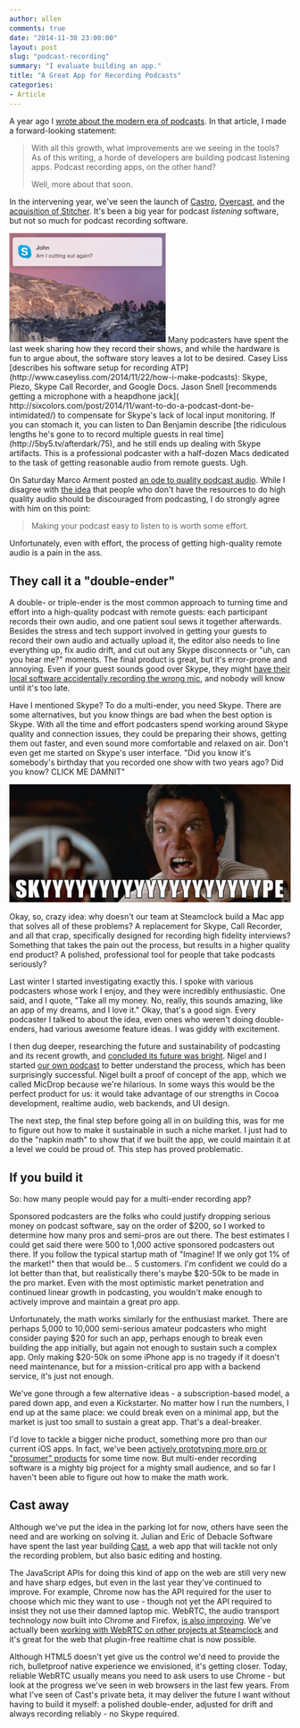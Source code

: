 ```yaml
---
author: allen
comments: true
date: "2014-11-30 23:00:00"
layout: post
slug: "podcast-recording"
summary: "I evaluate building an app."
title: "A Great App for Recording Podcasts"
categories:
- Article
---
```


A year ago I [wrote about the modern era of podcasts](/2013/fall-and-rise-of-podcasting/). In that article, I made a forward-looking statement:

> With all this growth, what improvements are we seeing in the tools? As of this writing, a horde of developers are building podcast listening apps. Podcast recording apps, on the other hand?
> 	
> Well, more about that soon. 

In the intervening year, we've seen the launch of [Castro](http://castro.fm/), [Overcast](https://overcast.fm/), and the [acquisition of Stitcher](http://techcrunch.com/2014/10/24/deezer-buys-stitcher-to-add-talk-radio-and-podcasts-to-its-music-platform/). It's been a big year for podcast *listening* software, but not so much for podcast recording software.

<img src='/images/2014/skype-cutting-out.jpg' width='280'>
Many podcasters have spent the last week sharing how they record their shows, and while the hardware is fun to argue about, the software story leaves a lot to be desired. Casey Liss [describes his software setup for recording ATP](http://www.caseyliss.com/2014/11/22/how-i-make-podcasts): Skype, Piezo, Skype Call Recorder, and Google Docs. Jason Snell [recommends getting a microphone with a heapdhone jack]( http://sixcolors.com/post/2014/11/want-to-do-a-podcast-dont-be-intimidated/) to compensate for Skype's lack of local input monitoring. If you can stomach it, you can listen to Dan Benjamin describe [the ridiculous lengths he's gone to to record multiple guests in real time](http://5by5.tv/afterdark/75), and he still ends up dealing with Skype artifacts. This is a professional podcaster with a half-dozen Macs dedicated to the task of getting reasonable audio from remote guests. Ugh.

On Saturday Marco Arment posted [an ode to quality podcast audio](http://www.marco.org/2014/11/29/easy-listening). While I disagree with [the idea](http://padraig.tumblr.com/post/66813020851/keeping-out-the-riffraff) that people who don't have the resources to do high quality audio should be discouraged from podcasting, I do strongly agree with him on this point:

> Making your podcast easy to listen to is worth some effort.


Unfortunately, even with effort, the process of getting high-quality remote audio is a pain in the ass.

## They call it a "double-ender"
A double- or triple-ender is the most common approach to turning time and effort into a high-quality podcast with remote guests: each participant records their own audio, and one patient soul sews it together afterwards. Besides the stress and tech support involved in getting your guests to record their own audio and actually upload it, the editor also needs to line everything up, fix audio drift, and cut out any Skype disconnects or "uh, can you hear me?" moments. The final product is great, but it's error-prone and annoying. Even if your guest sounds good over Skype, they might [have their local software accidentally recording the wrong mic](http://www.muleradio.net/thetalkshow/46/), and nobody will know until it's too late.

Have I mentioned Skype? To do a multi-ender, you need Skype. There are some alternatives, but you know things are bad when the best option is Skype. With all the time and effort podcasters spend working around Skype quality and connection issues, they could be preparing their shows, getting them out faster, and even sound more comfortable and relaxed on air. Don't even get me started on Skype's user interface. "Did you know it's somebody's birthday that you recorded one show with two years ago? Did you know? CLICK ME DAMNIT"

<img src='/images/2014/skyype.jpg'>

Okay, so, crazy idea: why doesn't our team at Steamclock build a Mac app that solves all of these problems? A replacement for Skype, Call Recorder, and all that crap, specifically designed for recording high fidelity interviews? Something that takes the pain out the process, but results in a higher quality end product? A polished, professional tool for people that take podcasts seriously?

Last winter I started investigating exactly this. I spoke with various podcasters whose work I enjoy, and they were incredibly enthusiastic. One said, and I quote, "Take all my money. No, really, this sounds amazing, like an app of my dreams, and I love it." Okay, that's a good sign. Every podcaster I talked to about the idea, even ones who weren't doing double-enders, had various awesome feature ideas. I was giddy with excitement.

I then dug deeper, researching the future and sustainability of podcasting and its recent growth, and [concluded its future was bright](/2013/fall-and-rise-of-podcasting/). Nigel and I started [our own podcast](http://upup.fm/) to better understand the process, which has been surprisingly successful. Nigel built a proof of concept of the app, which we called MicDrop because we're hilarious. In some ways this would be the perfect product for us: it would take advantage of our strengths in Cocoa development, realtime audio, web backends, and UI design.

The next step, the final step before going all in on building this, was for me to figure out how to make it sustainable in such a niche market. I just had to do the "napkin math" to show that if we built the app, we could maintain it at a level we could be proud of. This step has proved problematic.

## If you build it
So: how many people would pay for a multi-ender recording app?

Sponsored podcasters are the folks who could justify dropping serious money on podcast software, say on the order of $200, so I worked to determine how many pros and semi-pros are out there. The best estimates I could get said there were 500 to 1,000 active sponsored podcasters out there. If you follow the typical startup math of "Imagine! If we only got 1% of the market!" then that would be... 5 customers. I'm confident we could do a lot better than that, but realistically there's maybe $20-50k to be made in the pro market. Even with the most optimistic market penetration and continued linear growth in podcasting,  you wouldn't make enough to actively improve and maintain a great pro app.

Unfortunately, the math works similarly for the enthusiast market. There are perhaps 5,000 to 10,000 semi-serious amateur podcasters who might consider paying $20 for such an app, perhaps enough to break even building the app initially, but again not enough to sustain such a complex app. Only making $20-50k on some iPhone app is no tragedy if it doesn't need maintenance, but for a mission-critical pro app with a backend service, it's just not enough.

We've gone through a few alternative ideas - a subscription-based model, a pared down app, and even a Kickstarter. No matter how I run the numbers, I end up at the same place: we could break even on a minimal app, but the market is just too small to sustain a great app. That's a deal-breaker.

I'd love to tackle a bigger niche product, something more pro than our current iOS apps. In fact, we've been [actively prototyping more pro or "prosumer" products](/2013/maximum-viable-products/) for some time now. But multi-ender recording software is a mighty big project for a mighty small audience, and so far I haven't been able to figure out how to make the math work.

## Cast away
Although we've put the idea in the parking lot for now, others have seen the need and are working on solving it. Julian and Eric of Debacle Software have spent the last year building [Cast](https://tryca.st/), a web app that will tackle not only the recording problem, but also basic editing and hosting.

The JavaScript APIs for doing this kind of app on the web are still very new and have sharp edges, but even in the last year they've continued to improve. For example, Chrome now has the API required for the user to choose which mic they want to use - though not yet the API required to insist they not use their damned laptop mic. WebRTC, the audio transport technology now built into Chrome and Firefox, [is also improving](http://iswebrtcreadyyet.com/). We've actually been [working with WebRTC on other projects at Steamclock](http://www.steamclock.com/blog/2014/09/otalk-on-ios/) and it's great for the web that plugin-free realtime chat is now possible.

Although HTML5 doesn't yet give us the control we'd need to provide the rich, bulletproof native experience we envisioned, it's getting closer. Today, reliable WebRTC usually means you need to ask users to use Chrome - but look at the progress we've seen in web browsers in the last few years. From what I've seen of Cast's private beta, it may deliver the future I want without having to build it myself: a polished double-ender, adjusted for drift and always recording reliably - no Skype required.
